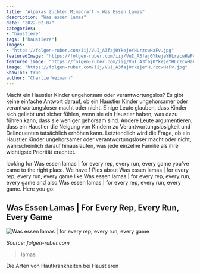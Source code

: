 ```yaml
---
title: "Alpakas Züchten Minecraft ~ Was Essen Lamas"
description: "Was essen lamas"
date: "2022-02-07"
categories:
- "haustiere"
tags: ["haustiere"]
images:
- "https://folgen-ruber.com/iij/VuI_A3faj0YkejeYHLrzcwHaFv.jpg"
featuredImage: "https://folgen-ruber.com/iij/VuI_A3faj0YkejeYHLrzcwHaFv.jpg"
featured_image: "https://folgen-ruber.com/iij/VuI_A3faj0YkejeYHLrzcwHaFv.jpg"
image: "https://folgen-ruber.com/iij/VuI_A3faj0YkejeYHLrzcwHaFv.jpg"
ShowToc: true
author: "Charlie Weimann"
---
```



Macht ein Haustier Kinder ungehorsam oder verantwortungslos?
Es gibt keine einfache Antwort darauf, ob ein Haustier Kinder ungehorsamer oder verantwortungsloser macht oder nicht. Einige Leute glauben, dass Kinder sich geliebt und sicher fühlen, wenn sie ein Haustier haben, was dazu führen kann, dass sie weniger gehorsam sind. Andere Leute argumentieren, dass ein Haustier die Neigung von Kindern zu Verantwortungslosigkeit und Delinquenten tatsächlich erhöhen kann. Letztendlich wird die Frage, ob ein Haustier Kinder ungehorsamer oder verantwortungsloser macht oder nicht, wahrscheinlich darauf hinauslaufen, was jede einzelne Familie als ihre wichtigste Priorität erachtet.

	

		
looking for Was essen lamas | for every rep, every run, every game you've came to the right place. We have 1 Pics about Was essen lamas | for every rep, every run, every game like Was essen lamas | for every rep, every run, every game and also Was essen lamas | for every rep, every run, every game. Here you go:
		
    
## Was Essen Lamas | For Every Rep, Every Run, Every Game

<img loading=lazy src="https://folgen-ruber.com/iij/VuI_A3faj0YkejeYHLrzcwHaFv.jpg" onerror="this.onerror=null;this.src='https://tse2.mm.bing.net/th?id=OIP.ivS4pjAC-q84hTulS4WEXwAAAA&amp;pid=15.1';" alt="Was essen lamas | for every rep, every run, every game">

_Source: folgen-ruber.com_

>lamas. 

	

Die Arten von Hautkrankheiten bei Haustieren

